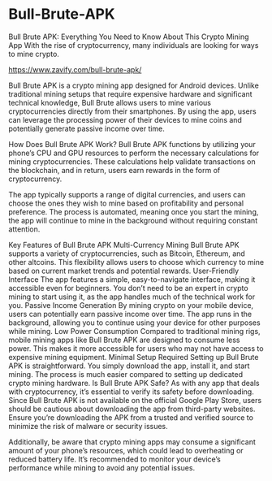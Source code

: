 # Bull-Brute-APK
Bull Brute APK: Everything You Need to Know About This Crypto Mining App With the rise of cryptocurrency, many individuals are looking for ways to mine crypto.

https://www.zavify.com/bull-brute-apk/

Bull Brute APK is a crypto mining app designed for Android devices. Unlike traditional mining setups that require expensive hardware and significant technical knowledge, Bull Brute allows users to mine various cryptocurrencies directly from their smartphones. By using the app, users can leverage the processing power of their devices to mine coins and potentially generate passive income over time.

How Does Bull Brute APK Work?
Bull Brute APK functions by utilizing your phone’s CPU and GPU resources to perform the necessary calculations for mining cryptocurrencies. These calculations help validate transactions on the blockchain, and in return, users earn rewards in the form of cryptocurrency.

The app typically supports a range of digital currencies, and users can choose the ones they wish to mine based on profitability and personal preference. The process is automated, meaning once you start the mining, the app will continue to mine in the background without requiring constant attention.

Key Features of Bull Brute APK
Multi-Currency Mining
Bull Brute APK supports a variety of cryptocurrencies, such as Bitcoin, Ethereum, and other altcoins. This flexibility allows users to choose which currency to mine based on current market trends and potential rewards.
User-Friendly Interface
The app features a simple, easy-to-navigate interface, making it accessible even for beginners. You don’t need to be an expert in crypto mining to start using it, as the app handles much of the technical work for you.
Passive Income Generation
By mining crypto on your mobile device, users can potentially earn passive income over time. The app runs in the background, allowing you to continue using your device for other purposes while mining.
Low Power Consumption
Compared to traditional mining rigs, mobile mining apps like Bull Brute APK are designed to consume less power. This makes it more accessible for users who may not have access to expensive mining equipment.
Minimal Setup Required
Setting up Bull Brute APK is straightforward. You simply download the app, install it, and start mining. The process is much easier compared to setting up dedicated crypto mining hardware.
Is Bull Brute APK Safe?
As with any app that deals with cryptocurrency, it’s essential to verify its safety before downloading. Since Bull Brute APK is not available on the official Google Play Store, users should be cautious about downloading the app from third-party websites. Ensure you’re downloading the APK from a trusted and verified source to minimize the risk of malware or security issues.

Additionally, be aware that crypto mining apps may consume a significant amount of your phone’s resources, which could lead to overheating or reduced battery life. It’s recommended to monitor your device’s performance while mining to avoid any potential issues.
